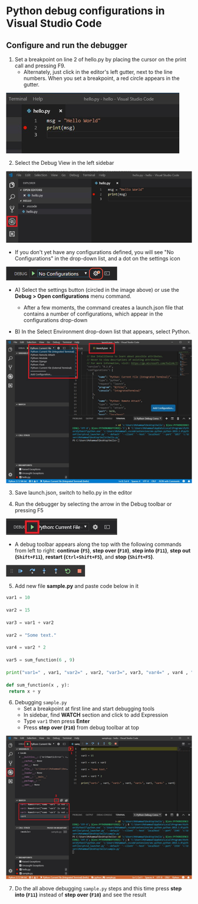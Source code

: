 # Python debug configurations in Visual Studio Code

## Configure and run the debugger
1. Set a breakpoint on line 2 of hello.py by placing the cursor on the print call and pressing F9. 
    * Alternately, just click in the editor's left gutter, next to the line numbers. When you set a breakpoint, a red circle appears in the gutter.

![](images/vscode-18.jpg)

2. Select the Debug View in the left sidebar

![](images/vscode-19.jpg)

* If you don't yet have any configurations defined, you will see "No Configurations" in the drop-down list, and a dot on the settings icon

 ![](images/vscode-20.png)

* A) Select the settings button (circled in the image above) or use the **Debug > Open configurations** menu command.
    * After a few moments, the command creates a launch.json file that contains a number of configurations, which appear in the configurations drop-down


* B) In the Select Environment drop-down list that appears, select Python.

 ![](images/vscode-21.jpg)

 3. Save launch.json, switch to hello.py in the editor

 4. Run the debugger by selecting the arrow in the Debug toolbar or pressing F5

  ![](images/vscode-22.jpg)

  * A debug toolbar appears along the top with the following commands from left to right: **continue (`F5`)**, **step over (`F10`)**, **step into (`F11`)**, **step out (`Shift+F11`)**, **restart (`Ctrl+Shift+F5`)**, and **stop (`Shift+F5`)**.

 ![](images/vscode-23.png)

 5. Add new file  **sample.py** and paste code below in it

 ```python
var1 = 10

var2 = 15

var3 = var1 + var2

var2 = "Some text."

var4 = var2 * 2

var5 = sum_function(6 , 9)

print("var1=" , var1, "var2=" , var2, "var3=", var3, "var4=" , var4 , "sum=" , sum_function(var1 , var5))

def sum_function(x , y):
  return x + y
```

6. Debugging `sample.py`
    * Set a breakpoint at first line and start debugging tools
    * In sidebar, find **WATCH** section and click to add Expression
    * Type `var1` then press **Enter**
    * Press **step over (`F10`)** from debug toolbar at top

![](images/vscode-24.jpg)

7. Do the all above debugging `sample.py` steps and this time press **step into (`F11`)** instead of **step over (`F10`)** and see the result

